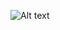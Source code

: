 ![Alt text](https://venturebeat.com/wp-content/uploads/2019/06/pytorch-e1576624094357.jpg?w=1200&strip=all=100x20)
